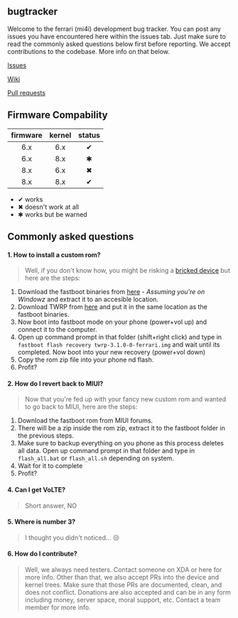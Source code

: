 bugtracker
----------

Welcome to the ferrari (mi4i) development bug tracker. You can post any issues you have encountered here within the issues tab. Just make sure to read the commonly asked questions below first before reporting. We accept contributions to the codebase. More info on that below.

[Issues](https://github.com/ferrari-dev/bugtracker/issues)

[Wiki](https://github.com/ferrari-dev/bugtracker/wiki)

[Pull requests](https://github.com/pulls?utf8=%E2%9C%93&q=is%3Aopen+is%3Apr+user%3Aferrari-dev)

## Firmware Compability

| firmware | kernel | status |
|:--------:|:------:|:------:|
|   6.x    |   6.x  |    ✔   |
|   6.x    |   8.x  |    ✱   |
|   8.x    |   6.x  |    ✖   |
|   8.x    |   8.x  |    ✔   |

 - ✔ works
 - ✖ doesn't work at all
 - ✱ works but be warned

## Commonly asked questions

#### 1. How to install a custom rom?
> Well, if you don't know how, you might be risking a [bricked device](https://en.wikipedia.org/wiki/Brick_(electronics)) but here are the steps:
1. Download the fastboot binaries from [here](https://dl.google.com/android/repository/platform-tools-latest-windows.zip) - _Assuming you're on Windowz_ and extract it to an accesible location.
2. Download TWRP from [here](https://www.androidfilehost.com/?w=files&flid=181210) and put it in the same location as the fastboot binaries.
3. Now boot into fastboot mode on your phone (power+vol up) and connect it to the computer.
4. Open up command prompt in that folder (shift+right click) and type in `fastboot flash recovery twrp-3.1.0-0-ferrari.img` and wait until its completed. Now boot into your new recovery (power+vol down)
5. Copy the rom zip file into your phone nd flash.
6. Profit?

#### 2. How do I revert back to MIUI?
> Now that you're fed up with your fancy new custom rom and wanted to go back to MIUI, here are the steps:
1. Download the fastboot rom from MIUI forums.
2. There will be a zip inside the rom zip, extract it to the fastboot folder in the previous steps.
3. Make sure to backup everything on you phone as this process deletes all data. Open up command prompt in that folder and type in `flash_all.bat` or `flash_all.sh` depending on system.
4. Wait for it to complete
5. Profit?

#### 4. Can I get VoLTE?
> Short answer, NO

#### 5. Where is number 3?
> I thought you didn't noticed... :unamused:

#### 6. How do I contribute?
> Well, we always need testers. Contact someone on XDA or here for more info. Other than that, we also accept PRs into the device and kernel trees. Make sure that those PRs are documented, clean, and does not conflict. Donations are also accepted and can be in any form including money, server space, moral support, etc. Contact a team member for more info.
